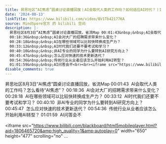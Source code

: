 ```yaml
---
title: 昇思社区“AI焦虑”圆桌讨论直播回放丨AI会取代人类的工作吗？如何适应AI时代？丨窦志成、李永乐老师讲AI
date: '2024-08-13'
linkTitle: https://www.bilibili.com/video/BV1Tb42177KA
source: MindSpore官方 的 bilibili 空间
description: |-
  昇思社区8月3日“AI焦虑”圆桌讨论直播回放，省流Map 00:01:43&nbsp;&nbsp;AI会取代人类的工作吗？怎么看待“AI焦虑”？
  00:18:36&nbsp;&nbsp;AI会对大厂的招聘需求带来什么变化？
  00:28:18&nbsp;&nbsp;AI在哪些领域可以比较快转换成生产力？
  00:33:12&nbsp;&nbsp;AI时代我们还要不要考试和学习？
  00:40:10&nbsp;&nbsp;非AI专业的同学为什么要转到AI研究方向上？
  00:45:47&nbsp;&nbsp;怎么应对快速的技术更新迭代？
  00:54:36&nbsp;&nbsp;传统行业从业者应该怎么开始利用AI转型？
  01:01:59&nbsp;&nbsp;AI问答会不<br><br><iframe src="https://www.bilibili.com/blackboard/html5mobileplayer.html?aid=1806465720&amp;high_quality=1&amp;autoplay=0" width="650" height="477" scrolling="no" ...
disable_comments: true
---
```

昇思社区8月3日“AI焦虑”圆桌讨论直播回放，省流Map 00:01:43&nbsp;&nbsp;AI会取代人类的工作吗？怎么看待“AI焦虑”？
00:18:36&nbsp;&nbsp;AI会对大厂的招聘需求带来什么变化？
00:28:18&nbsp;&nbsp;AI在哪些领域可以比较快转换成生产力？
00:33:12&nbsp;&nbsp;AI时代我们还要不要考试和学习？
00:40:10&nbsp;&nbsp;非AI专业的同学为什么要转到AI研究方向上？
00:45:47&nbsp;&nbsp;怎么应对快速的技术更新迭代？
00:54:36&nbsp;&nbsp;传统行业从业者应该怎么开始利用AI转型？
01:01:59&nbsp;&nbsp;AI问答会不<br><br><iframe src="https://www.bilibili.com/blackboard/html5mobileplayer.html?aid=1806465720&amp;high_quality=1&amp;autoplay=0" width="650" height="477" scrolling="no" ...